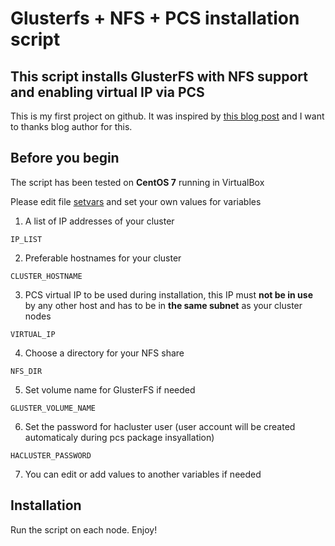 # Glusterfs + NFS + PCS installation script

## This script installs GlusterFS with NFS support and enabling virtual IP via PCS

This is my first project on github. It was inspired by [this blog post](https://jamesnbr.wordpress.com/2017/01/26/glusterfs-and-nfs-with-high-availability-on-centos-7/) and I want to thanks blog author for this.

## Before you begin
The script has been tested on **CentOS 7** running in VirtualBox

Please edit file [setvars](setvars) and set your own values for variables
  1. A list of IP addresses of your cluster
  ```
  IP_LIST
  ```

  2. Preferable hostnames for your cluster
  ```
  CLUSTER_HOSTNAME
  ```

  3. PCS virtual IP to be used during installation, this IP must **not be in use** by any other host and has to be in **the same subnet** as your cluster nodes
  ```
  VIRTUAL_IP
  ```

  4. Choose a directory for your NFS share
  ```
  NFS_DIR
  ```

  5. Set volume name for GlusterFS if needed
  ```
  GLUSTER_VOLUME_NAME
  ```

  6. Set the password for hacluster user (user account will be created automaticaly during pcs package insyallation)
  ```
  HACLUSTER_PASSWORD
  ```
  7. You can edit or add values to another variables if needed

## Installation

Run the script on each node. Enjoy!
